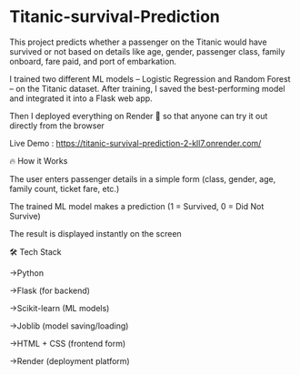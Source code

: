 # Titanic-survival-Prediction
This project predicts whether a passenger on the Titanic would have survived or not based on details like age, gender, passenger class, family onboard, fare paid, and port of embarkation.

I trained two different ML models – Logistic Regression and Random Forest – on the Titanic dataset. After training, I saved the best-performing model and integrated it into a Flask web app.

Then I deployed everything on Render 🚀 so that anyone can try it out directly from the browser

Live Demo : https://titanic-survival-prediction-2-kll7.onrender.com/

🔥 How it Works

The user enters passenger details in a simple form (class, gender, age, family count, ticket fare, etc.)

The trained ML model makes a prediction (1 = Survived, 0 = Did Not Survive)

The result is displayed instantly on the screen

🛠️ Tech Stack

->Python 

->Flask (for backend)

->Scikit-learn (ML models)

->Joblib (model saving/loading)

->HTML + CSS (frontend form)

->Render (deployment platform)
